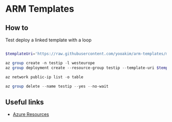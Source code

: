 # ARM Templates

## How to

Test deploy a linked template with a loop

```powershell

$templateUri='https://raw.githubusercontent.com/yooakim/arm-templates/master/templates/three-public-ips.json'

az group create -n testip -l westeurope
az group deployment create --resource-group testip --template-uri $templateUri

az network public-ip list -o table

az group delete --name testip --yes --no-wait
```

## Useful links

* [Azure Resources](https://docs.microsoft.com/azure/templates/)
